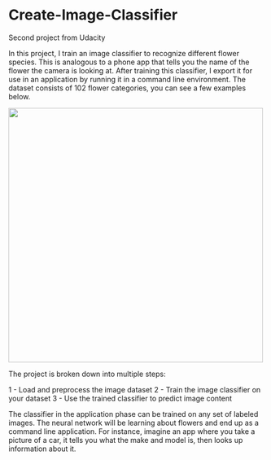 # Create-Image-Classifier
Second project from Udacity

In this project, I train an image classifier to recognize different flower species. This is analogous to a phone app that tells you the name of the flower the camera is looking at. After training this classifier, I export it for use in an application by running it in a command line environment. The dataset consists of 102 flower categories, you can see a few examples below.

<img src='assets/Flowers.png' width=500px>

The project is broken down into multiple steps:

1 - Load and preprocess the image dataset
2 - Train the image classifier on your dataset
3 - Use the trained classifier to predict image content


The classifier in the application phase can be trained on any set of labeled images. The neural network will be learning about flowers and end up as a command line application. For instance, imagine an app where you take a picture of a car, it tells you what the make and model is, then looks up information about it. 

